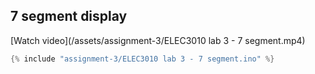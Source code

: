 ## 7 segment display

[Watch video](/assets/assignment-3/ELEC3010 lab 3 - 7 segment.mp4)

```cpp
{% include "assignment-3/ELEC3010 lab 3 - 7 segment.ino" %}
```
